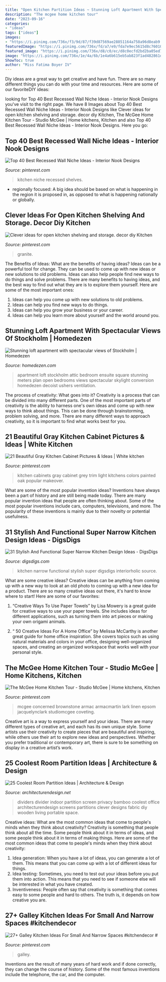 ```yaml
---
title: "Open Kitchen Partition Ideas ~ Stunning Loft Apartment With Spectacular Views Of Stockholm"
description: "The mcgee home kitchen tour"
date: "2023-09-16"
categories:
- "ideas"
tags: ["ideas"]
images:
- "https://i.pinimg.com/736x/f3/9d/87/f39d87569ae28851164a758a96d8eab9.jpg"
featuredImage: "https://i.pinimg.com/736x/fd/a7/e9/fda7e9ec5615d8c76010e6b2bea3b4f7--granite-counters-kitchen-counters.jpg"
featured_image: "https://i.pinimg.com/736x/d8/c0/ec/d8c0ecfd2bd2ba05ed71ca2ff121b2da.jpg"
image: "https://i.pinimg.com/736x/1e/4a/6b/1e4a6b615eb5ab823f1ad482861d2c4a.jpg"
ShowToc: true
author: "Miss Fatima Boyer IV"
---
```



Diy ideas are a great way to get creative and have fun. There are so many different things you can do with your time and resources. Here are some of our favoriteDIY ideas:

	

		
looking for Top 40 Best Recessed Wall Niche Ideas - Interior Nook Designs you've visit to the right page. We have 8 Images about Top 40 Best Recessed Wall Niche Ideas - Interior Nook Designs like Clever ideas for open kitchen shelving and storage. decor diy Kitchen, The McGee Home Kitchen Tour - Studio McGee | Home kitchens, Kitchen and also Top 40 Best Recessed Wall Niche Ideas - Interior Nook Designs. Here you go:
		
    
## Top 40 Best Recessed Wall Niche Ideas - Interior Nook Designs

<img loading=lazy src="https://i.pinimg.com/736x/d8/c0/ec/d8c0ecfd2bd2ba05ed71ca2ff121b2da.jpg" onerror="this.onerror=null;this.src='https://tse2.mm.bing.net/th?id=OIP.rXFBtJHm8rQKYTYZ5FhvUQAAAA&amp;pid=15.1';" alt="Top 40 Best Recessed Wall Niche Ideas - Interior Nook Designs">

_Source: pinterest.com_

>kitchen niche recessed shelves. 

	

- regionally focused: A big idea should be based on what is happening in the region it is proposed in, as opposed to what is happening nationally or globally.

    
## Clever Ideas For Open Kitchen Shelving And Storage. Decor Diy Kitchen

<img loading=lazy src="https://i.pinimg.com/736x/fd/a7/e9/fda7e9ec5615d8c76010e6b2bea3b4f7--granite-counters-kitchen-counters.jpg" onerror="this.onerror=null;this.src='https://tse2.mm.bing.net/th?id=OIP.Tl_6RwDcE0Uyant0LH5ytQHaLM&amp;pid=15.1';" alt="Clever ideas for open kitchen shelving and storage. decor diy Kitchen">

_Source: pinterest.com_

>granite. 

	

The Benefits of Ideas: What are the benefits of having ideas?
Ideas can be a powerful tool for change. They can be used to come up with new ideas or new solutions to old problems. Ideas can also help people find new ways to do things and solve problems. There are many benefits to having ideas, and the best way to find out what they are is to explore them yourself. Here are some of the most important ones: 
1. Ideas can help you come up with new solutions to old problems.
2. Ideas can help you find new ways to do things.
3. Ideas can help you grow your business or your career.
4. Ideas can help you learn more about yourself and the world around you.

    
## Stunning Loft Apartment With Spectacular Views Of Stockholm | Homedezen

<img loading=lazy src="http://www.homedezen.com/wp-content/uploads/2014/04/Stunning-loft-apartment-with-spectacular-views-of-Stockholm-07.jpg" onerror="this.onerror=null;this.src='https://tse3.mm.bing.net/th?id=OIP.d_K9FTRXYa9G--SDw6AmFAHaE7&amp;pid=15.1';" alt="Stunning loft apartment with spectacular views of Stockholm | Homedezen">

_Source: homedezen.com_

>apartment loft stockholm attic bedroom ensuite square stunning meters plan open bedrooms views spectacular skylight conversion homedezen decoist ushers ventilation. 

	

The process of creativity: What goes into it?
Creativity is a process that can be divided into many different parts. One of the most important parts of creativity is the ability to harness one's own ideas and come up with new ways to think about things. This can be done through brainstorming, problem solving, and more. There are many different ways to approach creativity, so it is important to find what works best for you.

    
## 21 Beautiful Gray Kitchen Cabinet Pictures &amp; Ideas | White Kitchen

<img loading=lazy src="https://i.pinimg.com/736x/f3/9d/87/f39d87569ae28851164a758a96d8eab9.jpg" onerror="this.onerror=null;this.src='https://tse2.mm.bing.net/th?id=OIP.ZTp1XK59LmHKTlPfanQYygHaLG&amp;pid=15.1';" alt="21 Beautiful Gray Kitchen Cabinet Pictures &amp; Ideas | White kitchen">

_Source: pinterest.com_

>kitchen cabinets gray cabinet grey trim light kitchens colors painted oak popular makeover. 

	

What are some of the most popular invention ideas?
Inventions have always been a part of history and are still being made today. There are many popular invention ideas that people are often thinking about. Some of the most popular inventions include cars, computers, televisions, and more. The popularity of these inventions is mainly due to their novelty or potential usefulness.

    
## 31 Stylish And Functional Super Narrow Kitchen Design Ideas - DigsDigs

<img loading=lazy src="http://www.digsdigs.com/photos/stylish-and-functional-narrow-kitchen-design-ideas-13-554x739.jpg" onerror="this.onerror=null;this.src='https://tse2.mm.bing.net/th?id=OIP.9JG__Da9odZR8WePSGb_AgHaJ4&amp;pid=15.1';" alt="31 Stylish And Functional Super Narrow Kitchen Design Ideas - DigsDigs">

_Source: digsdigs.com_

>kitchen narrow functional stylish super digsdigs interiorholic source. 

	

What are some creative ideas?
Creative ideas can be anything from coming up with a new way to look at an old photo to coming up with a new idea for a product. There are so many creative ideas out there, it's hard to know where to start! Here are some of our favorites: 
1. “Creative Ways To Use Paper Towels” by Lisa Mowery is a great guide for creative ways to use your paper towels. She includes ideas for different applications, such as turning them into art pieces or making your own origami animals.

2. “ 50 Creative Ideas For A Home Office” by Melissa McCarthy is another great guide for home office inspiration. She covers topics such as using natural materials and colors in your office, designing well-organized spaces, and creating an organized workspace that works well with your personal style.


    
## The McGee Home Kitchen Tour - Studio McGee | Home Kitchens, Kitchen

<img loading=lazy src="https://i.pinimg.com/736x/1e/4a/6b/1e4a6b615eb5ab823f1ad482861d2c4a.jpg" onerror="this.onerror=null;this.src='https://tse4.mm.bing.net/th?id=OIP.juBmNn_kGG9AlrMCx84rPwHaLF&amp;pid=15.1';" alt="The McGee Home Kitchen Tour - Studio McGee | Home kitchens, Kitchen">

_Source: pinterest.com_

>mcgee concerned brownstone armac armacmartin lark linen epsom jacquelynclark studiomcgee coveting. 

	

Creative art is a way to express yourself and your ideas. There are many different types of creative art, and each has its own unique style. Some artists use their creativity to create pieces that are beautiful and inspiring, while others use their art to explore new ideas and perspectives. Whether you prefer traditional or contemporary art, there is sure to be something on display in a creative artist’s work.

    
## 25 Coolest Room Partition Ideas | Architecture &amp; Design

<img loading=lazy src="https://cdn.architecturendesign.net/wp-content/uploads/2014/08/2239.jpg" onerror="this.onerror=null;this.src='https://tse1.mm.bing.net/th?id=OIP.ecpa_7Gskj2Q6siJYP2MYQAAAA&amp;pid=15.1';" alt="25 Coolest Room Partition Ideas | Architecture &amp; Design">

_Source: architecturendesign.net_

>dividers divider indoor partition screen privacy bamboo coolest office architecturendesign screens partitions clever designs fabric diy wooden living portable space. 

	

Creative ideas: What are the most common ideas that come to people's minds when they think about creativity?
Creativity is something that people think about all the time. Some people think about it in terms of ideas, and some people think about it in terms of making things. Here are some of the most common ideas that come to people's minds when they think about creativity: 
1. Idea generation: When you have a lot of ideas, you can generate a lot of them. This means that you can come up with a lot of different ideas for things. 
2. Idea testing: Sometimes, you need to test out your ideas before you put them into action. This means that you need to see if someone else will be interested in what you have created. 
3. Inventiveness: People often say that creativity is something that comes easy to some people and hard to others. The truth is, it depends on how creative you are.

    
## 27+ Galley Kitchen Ideas For Small And Narrow Spaces #kitchendecor #

<img loading=lazy src="https://i.pinimg.com/736x/90/8c/db/908cdb559d0eb4bb291c31530b2c208e.jpg" onerror="this.onerror=null;this.src='https://tse2.mm.bing.net/th?id=OIP.CJfymakcmGuohM2UljnwZAHaKW&amp;pid=15.1';" alt="27+ Galley Kitchen Ideas For Small And Narrow Spaces #kitchendecor #">

_Source: pinterest.com_

>galley. 

	

Inventions are the result of many years of hard work and if done correctly, they can change the course of history. Some of the most famous inventions include the telephone, the car, and the computer.

